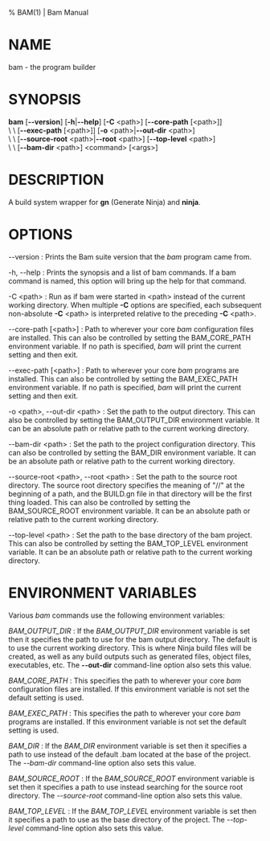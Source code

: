 % BAM(1) | Bam Manual

# NAME

bam - the program builder

# SYNOPSIS

**bam** [**--version**] [**-h**|**--help**] [**-C** \<path\>] [**--core-path** [\<path\>]]\
\  \  [**--exec-path** [\<path\>]] [**-o** \<path\>|**--out-dir** \<path\>]\
\  \  [**--source-root** \<path\>|**--root** \<path\>] [**--top-level** \<path\>]\
\  \  [**--bam-dir** \<path\>] \<command\> [\<args\>]

# DESCRIPTION

A build system wrapper for **gn** (Generate Ninja) and **ninja**.

# OPTIONS
--version
:   Prints the Bam suite version that the _bam_ program came from.

-h, --help
:   Prints the synopsis and a list of bam commands. If a bam command is
    named, this option will bring up the help for that command.

-C \<path\>
:   Run as if bam were started in \<path\> instead of the current working
    directory. When multiple **-C** options are specified, each subsequent
    non-absolute **-C** \<path\> is interpreted relative to the preceding
    **-C** \<path\>.

--core-path [\<path\>]
:   Path to wherever your core _bam_ configuration files are installed. This
    can also be controlled by setting the BAM_CORE_PATH environment variable.
    If no path is specified, _bam_ will print the current setting and then exit.

--exec-path [\<path\>]
:   Path to wherever your core _bam_ programs are installed. This can also be
    controlled by setting the BAM_EXEC_PATH environment variable. If no path
    is specified, _bam_ will print the current setting and then exit.

-o \<path\>, --out-dir \<path\>
:   Set the path to the output directory. This can also be controlled by
    setting the BAM_OUTPUT_DIR environment variable. It can be an absolute
    path or relative path to the current working directory.

--bam-dir \<path\>
:   Set the path to the project configuration directory. This can also be
    controlled by setting the BAM_DIR environment variable. It can be an
    absolute path or relative path to the current working directory.

--source-root \<path\>, --root \<path\>
:   Set the path to the source root directory. The source root directory
    specifies the meaning of "//" at the beginning of a path, and the
    BUILD.gn file in that directory will be the first thing loaded. This
    can also be controlled by setting the BAM_SOURCE_ROOT environment
    variable. It can be an absolute path or relative path to the current
    working directory.

--top-level \<path\>
:   Set the path to the base directory of the bam project. This can also be
    controlled by setting the BAM_TOP_LEVEL environment variable. It can be
    an absolute path or relative path to the current working directory.

# ENVIRONMENT VARIABLES

Various _bam_ commands use the following environment variables:

*BAM_OUTPUT_DIR*
:   If the *BAM_OUTPUT_DIR* environment variable is set then it specifies the
    path to use for the bam output directory. The default is to use the
    current working directory. This is where Ninja build files will be created,
    as well as any build outputs such as generated files, object files,
    executables, etc. The **--out-dir** command-line option also sets this
    value.

*BAM_CORE_PATH*
:   This specifies the path to wherever your core _bam_ configuration files are
    installed. If this environment variable is not set the default setting is
    used.

*BAM_EXEC_PATH*
:   This specifies the path to wherever your core _bam_ programs are installed.
    If this environment variable is not set the default setting is used.

*BAM_DIR*
:   If the *BAM_DIR* environment variable is set then it specifies a path to
    use instead of the default .bam located at the base of the project. The
    *--bam-dir* command-line option also sets this value.

*BAM_SOURCE_ROOT*
:   If the *BAM_SOURCE_ROOT* environment variable is set then it specifies a
    path to use instead searching for the source root directory. The
    *--source-root* command-line option also sets this value.

*BAM_TOP_LEVEL*
:   If the *BAM_TOP_LEVEL* environment variable is set then it specifies a
    path to use as the base directory of the project. The *--top-level*
    command-line option also sets this value.
